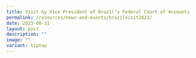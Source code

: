 ```yaml
---
title: Visit by Vice President of Brazil’s Federal Court of Accounts
permalink: /resources/news-and-events/brazilvisit2023/
date: 2023-08-31
layout: post
description: ""
image: ""
variant: tiptap
---
```

